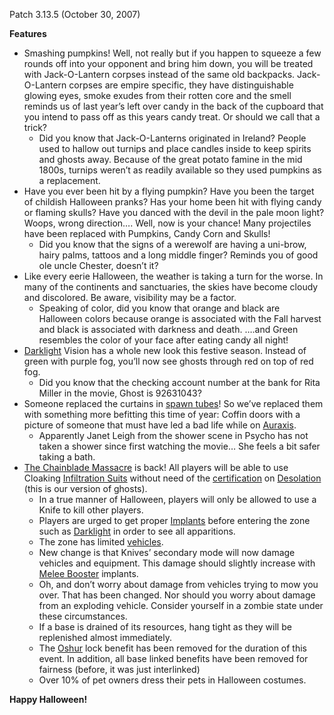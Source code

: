 Patch 3.13.5 (October 30, 2007)

**Features**

- Smashing pumpkins! Well, not really but if you happen to squeeze a few rounds
  off into your opponent and bring him down, you will be treated with
  Jack-O-Lantern corpses instead of the same old backpacks. Jack-O-Lantern
  corpses are empire specific, they have distinguishable glowing eyes, smoke
  exudes from their rotten core and the smell reminds us of last year’s left
  over candy in the back of the cupboard that you intend to pass off as this
  years candy treat. Or should we call that a trick?
  - Did you know that Jack-O-Lanterns originated in Ireland? People used to
    hallow out turnips and place candles inside to keep spirits and ghosts away.
    Because of the great potato famine in the mid 1800s, turnips weren’t as
    readily available so they used pumpkins as a replacement.
- Have you ever been hit by a flying pumpkin? Have you been the target of
  childish Halloween pranks? Has your home been hit with flying candy or flaming
  skulls? Have you danced with the devil in the pale moon light? Woops, wrong
  direction…. Well, now is your chance! Many projectiles have been replaced with
  Pumpkins, Candy Corn and Skulls!
  - Did you know that the signs of a werewolf are having a uni-brow, hairy
    palms, tattoos and a long middle finger? Reminds you of good ole uncle
    Chester, doesn’t it?
- Like every eerie Halloween, the weather is taking a turn for the worse. In
  many of the continents and sanctuaries, the skies have become cloudy and
  discolored. Be aware, visibility may be a factor.
  - Speaking of color, did you know that orange and black are Halloween colors
    because orange is associated with the Fall harvest and black is associated
    with darkness and death. ….and Green resembles the color of your face after
    eating candy all night!
- [Darklight](../implants/Darklight.md) Vision has a whole new look this festive
  season. Instead of green with purple fog, you’ll now see ghosts through red on
  top of red fog.
  - Did you know that the checking account number at the bank for Rita Miller in
    the movie, Ghost is 92631043?
- Someone replaced the curtains in [spawn tubes](../items/Respawn_Tube.md)! So
  we’ve replaced them with something more befitting this time of year: Coffin
  doors with a picture of someone that must have led a bad life while on
  [Auraxis](../locations/Auraxis.md).
  - Apparently Janet Leigh from the shower scene in Psycho has not taken a
    shower since first watching the movie… She feels a bit safer taking a bath.
- [The Chainblade Massacre](../etc/The_Chainblade_Massacre.md) is back! All
  players will be able to use Cloaking
  [Infiltration Suits](../armor/Infiltration_Suit.md) without need of the
  [certification](../certifications/Certification.md) on
  [Desolation](../locations/Oshur.md#Desolation) (this is our version of
  ghosts).
  - In a true manner of Halloween, players will only be allowed to use a Knife
    to kill other players.
  - Players are urged to get proper [Implants](../implants/Implants.md) before
    entering the zone such as [Darklight](../implants/Darklight.md) in order to
    see all apparitions.
  - The zone has limited [vehicles](../vehicles/Vehicle.md).
  - New change is that Knives’ secondary mode will now damage vehicles and
    equipment. This damage should slightly increase with
    [Melee Booster](../implants/Melee_Booster.md) implants.
  - Oh, and don’t worry about damage from vehicles trying to mow you over. That
    has been changed. Nor should you worry about damage from an exploding
    vehicle. Consider yourself in a zombie state under these circumstances.
  - If a base is drained of its resources, hang tight as they will be
    replenished almost immediately.
  - The [Oshur](../locations/Oshur.md) lock benefit has been removed for the
    duration of this event. In addition, all base linked benefits have been
    removed for fairness (before, it was just interlinked)
  - Over 10% of pet owners dress their pets in Halloween costumes.

**Happy Halloween!**
